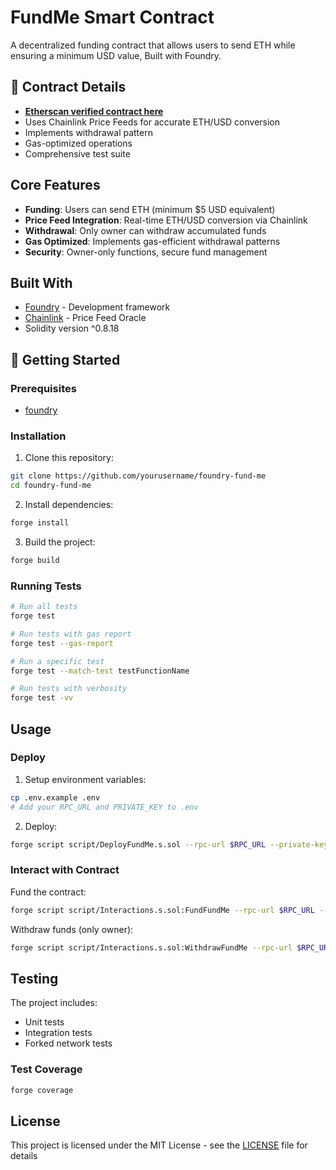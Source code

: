 # FundMe Smart Contract

A decentralized funding contract that allows users to send ETH while ensuring a minimum USD value, Built with Foundry.

## 📜 Contract Details
- **[Etherscan verified contract here](https://sepolia.etherscan.io/address/0x041a65179a37801967cb36049ace4bdd760f06b9#code)**
- Uses Chainlink Price Feeds for accurate ETH/USD conversion
- Implements withdrawal pattern
- Gas-optimized operations
- Comprehensive test suite

## Core Features

- **Funding**: Users can send ETH (minimum $5 USD equivalent)
- **Price Feed Integration**: Real-time ETH/USD conversion via Chainlink
- **Withdrawal**: Only owner can withdraw accumulated funds
- **Gas Optimized**: Implements gas-efficient withdrawal patterns
- **Security**: Owner-only functions, secure fund management

## Built With

- [Foundry](https://book.getfoundry.sh/) - Development framework
- [Chainlink](https://chain.link/) - Price Feed Oracle
- Solidity version ^0.8.18

## 🚀 Getting Started

### Prerequisites

* [foundry](https://book.getfoundry.sh/getting-started/installation)

### Installation

1. Clone this repository:
```bash
git clone https://github.com/yourusername/foundry-fund-me
cd foundry-fund-me
```

2. Install dependencies:
```bash
forge install
```

3. Build the project:
```bash
forge build
```

### Running Tests

```bash
# Run all tests
forge test

# Run tests with gas report
forge test --gas-report

# Run a specific test
forge test --match-test testFunctionName

# Run tests with verbosity
forge test -vv
```

## Usage

### Deploy

1. Setup environment variables:
```bash
cp .env.example .env
# Add your RPC_URL and PRIVATE_KEY to .env
```

2. Deploy:
```bash
forge script script/DeployFundMe.s.sol --rpc-url $RPC_URL --private-key $PRIVATE_KEY --broadcast
```

### Interact with Contract

Fund the contract:
```bash
forge script script/Interactions.s.sol:FundFundMe --rpc-url $RPC_URL --private-key $PRIVATE_KEY --broadcast
```

Withdraw funds (only owner):
```bash
forge script script/Interactions.s.sol:WithdrawFundMe --rpc-url $RPC_URL --private-key $PRIVATE_KEY --broadcast
```

## Testing

The project includes:
- Unit tests
- Integration tests
- Forked network tests

### Test Coverage

```bash
forge coverage
```

##  License

This project is licensed under the MIT License - see the [LICENSE](LICENSE) file for details

